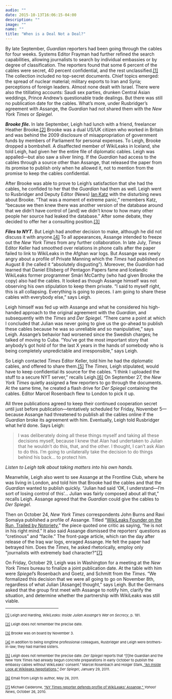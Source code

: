 ```yaml
---
audio: ""
date: 2015-10-13T16:06:15-04:00
description: ""
image: ""
name: ""
title: "When is a Deal Not a Deal?"
---
```

<p>
	By late September, <em>Guardian </em>reporters had been going through the cables for four weeks. Systems Editor Frayman had further refined the search capabilities, allowing journalists to search by individual embassies or by degree of classification. The reporters found that some 6 percent of the cables were secret, 40 percent confidential, and the rest unclassified.<a href="case_id_70_id_631_pid_0.html#_ftn1" name="_ftnref1" title="">[1]</a> The collection included no top-secret documents. Chief topics emerged: the spread of nuclear material; military exports to Iran and Syria; perceptions of foreign leaders. Almost none dealt with Israel. There were also the titillating accounts: Saudi sex parties, drunken Central Asian weddings, Prince Andrew&rsquo;s questionable trade dealings. But there was still no publication date for the cables. What&rsquo;s more, under Rusbridger&rsquo;s agreement with Assange, the <em>Guardian</em> had not shared them with the <em>New York Times</em> or <em>Spiegel</em>.</p>
<p>
	<strong><em>Brooke file.</em> </strong>In late September, Leigh had lunch with a friend, freelancer Heather Brooke.<a href="case_id_70_id_631_pid_0.html#_ftn2" name="_ftnref2" title="">[2]</a> Brooke was a dual US/UK citizen who worked in Britain and was behind the 2009 disclosure of misappropriation of government funds by members of Parliament for personal expenses. To Leigh, Brooke dropped a bombshell. A disaffected member of WikiLeaks in Iceland, she told Leigh, had given her the entire file of diplomatic cables. Leigh was appalled&mdash;but also saw a silver lining. If the <em>Guardian</em> had access to the cables through a source other than Assange, that released the paper from its promise to publish only when he allowed it, not to mention from the promise to keep the cables confidential.</p>
<p>
	After Brooke was able to prove to Leigh&rsquo;s satisfaction that she had the cables, he confided to her that the <em>Guardian</em> had them as well. Leigh went to Rusbridger and Deputy Editor (News) <a href="case_id_70_id_173_c_bio.html">Ian Katz</a> with the disturbing news about Brooke. &ldquo;That was a moment of extreme panic,&rdquo; remembers Katz, &ldquo;because we then knew there was another version of the database around that we didn&rsquo;t have control of [and] we didn&rsquo;t know to how many other people her source had leaked the database.&rdquo; After some debate, they decided to offer her a consulting position.<a href="case_id_70_id_631_pid_0.html#_ftn3" name="_ftnref3" title="">[3]</a></p>
<p>
	<strong><em>Files to NYT</em>.</strong> But Leigh had another decision to make, although he did not discuss it with anyone.<a href="case_id_70_id_631_pid_0.html#_ftn4" name="_ftnref4" title="">[4]</a> To all appearances, Assange intended to freeze out the <em>New York Times</em> from any further collaboration. In late July, <em>Times</em> Editor Keller had smoothed over relations in phone calls after the paper failed to link to WikiLeaks in the Afghan war logs. But Assange was newly angry about a profile of Private Manning which the <em>Times</em> had published on August 8 (he called it &ldquo;absolutely disgusting&rdquo;). Moreover, the <em>Guardian</em> had learned that Daniel Ellsberg of Pentagon Papers fame and Icelandic WikiLeaks former programmer Sm&aacute;ri McCarthy (who had given Brooke the copy) also had the cables. It looked as though Assange himself was not observing his own stipulation to keep them private. &ldquo;I said to myself right, this is all collapsing. Everything is going to pieces. I am going to share these cables with everybody else,&rdquo; says Leigh.</p>
<p>
	Leigh himself was fed up with Assange and what he considered his high-handed approach to the original agreement with the <em>Guardian</em>, and subsequently with the <em>Times</em> and <em>Der Spiegel</em>. &ldquo;There came a point at which I concluded that Julian was never going to give us the go-ahead to publish these cables because he was so unreliable and so manipulative,&rdquo; says Leigh. Assange&rsquo;s behavior had worsened since the Swedish charges; he talked of moving to Cuba. &ldquo;You&rsquo;ve got the most important story that anybody&rsquo;s got hold of for the last X years in the hands of somebody who is being completely unpredictable and irresponsible,&rdquo; says Leigh.</p>
<p>
	So Leigh contacted <em>Times</em> Editor Keller, told him he had the diplomatic cables, and offered to share them.<a href="case_id_70_id_631_pid_0.html#_ftn5" name="_ftnref5" title="">[5]</a> The <em>Times, </em>Leigh stipulated<em>,</em> would have to keep confidential its source for the cables. &ldquo;I think I uploaded the stuff to a secure NYT server,&rdquo; recalls Leigh.<a href="case_id_70_id_631_pid_0.html#_ftn6" name="_ftnref6" title="">[6]</a> On September 27, the <em>New York Times</em> quietly assigned a few reporters to go through the documents. At the same time, he created a flash drive for <em>Der Spiegel</em> containing the cables. Editor Marcel Rosenbach flew to London to pick it up.</p>
<p>
	All three publications agreed to keep their continued cooperation secret until just before publication&mdash;tentatively scheduled for Friday, November 5&mdash;because Assange had threatened to publish all the cables online if the <em>Guardian</em> broke its agreement with him. Eventually, Leigh told Rusbridger what he&rsquo;d done. Says Leigh:</p>
<blockquote>
	<p>
		I was deliberately doing all these things myself and taking all these decisions myself, because I knew that Alan had undertaken to Julian that he wouldn&rsquo;t do this, that, and the other. I thought, I can&rsquo;t ask Alan to do this. I&rsquo;m going to unilaterally take the decision to do things behind his back&hellip; to protect him.</p>
</blockquote>
<p>
	<i>Listen to Leigh talk about taking matters into his own hands.</i><br />
	<img alt="" border="0" class="audiofile" src="../../files/audios/183/Leigh&#32;text&#32;quote.mp3" /></p>
<p>
	Meanwhile, Leigh also went to see Assange at the Frontline Club, where he was living in London, and told him that Brooke had the cables and that the <em>Guardian</em> wanted to publish quickly. &ldquo;Julian had said &lsquo;OK, I understand&mdash;I&rsquo;m sort of losing control of this&rsquo;&hellip; Julian was fairly composed about all that,&rdquo; recalls Leigh. Assange agreed that the <em>Guardian</em> could give the cables to <em>Der Spiegel</em>.</p>
<p>
	Then on October 24, <em>New York Times</em> correspondents John Burns and Ravi Somaiya published a profile of Assange. Titled &ldquo;<a href="http://www.nytimes.com/2010/10/24/world/24assange.html">WikiLeaks Founder on the Run, Trailed by Notoriety</a>,&rdquo; the piece quoted one critic as saying, &ldquo;he is not in his right mind.&rdquo; It also said Assange dismissed the reporters&rsquo; questions as &ldquo;cretinous&rdquo; and &ldquo;facile.&rdquo; The front-page article, which ran the day after release of the Iraq war logs, enraged Assange. He felt the paper had betrayed him. Does the <em>Times</em>, he asked rhetorically, employ only &quot;journalists with extremely bad character?&quot;<a href="case_id_70_id_631_pid_0.html#_ftn7" name="_ftnref7" title="">[7]</a></p>
<p>
	On Friday, October 29, Leigh was in Washington for a meeting at the <em>New York Times </em>bureau to finalize a joint publication date. At the table with him were <em>Spiegel</em>&rsquo;s Rosenbach and Goetz, and Schmitt from the <em>Times</em>. &ldquo;We formalized this decision that we were all going to go on November 8th, regardless of what Julian [Assange] thought,&rdquo; says Leigh. But the Germans asked that the group first meet with Assange to notify him, clarify the situation, and determine whether the partnership with WikiLeaks was still viable.</p>
<div>
	<hr align="left" size="1" width="33%" />
	<div id="ftn1">
		<p>
			<span style="font-size: 11px;"><a href="case_id_70_id_631_pid_0.html#_ftnref1" name="_ftn1" title="">[1]</a> Leigh and Harding, <em>WikiLeaks: Inside Julian Assange&rsquo;s War on Secrecy</em>, p. 181.</span></p>
	</div>
	<div id="ftn2">
		<p>
			<span style="font-size: 11px;"><a href="case_id_70_id_631_pid_0.html#_ftnref2" name="_ftn2" title="">[2]</a> Leigh does not remember the precise date.</span></p>
	</div>
	<div id="ftn3">
		<p>
			<span style="font-size: 11px;"><a href="case_id_70_id_631_pid_0.html#_ftnref3" name="_ftn3" title="">[3]</a> Brooke was on board by November 3.</span></p>
	</div>
	<div id="ftn4">
		<p>
			<span style="font-size: 11px;"><a href="case_id_70_id_631_pid_0.html#_ftnref4" name="_ftn4" title="">[4]</a> In addition to being longtime professional colleagues, Rusbridger and Leigh were brothers-in-law; they had married sisters.</span></p>
	</div>
	<div id="ftn5">
		<p>
			<span style="font-size: 11px;"><a href="case_id_70_id_631_pid_0.html#_ftnref5" name="_ftn5" title="">[5]</a> Leigh does not remember the precise date. <em>Der Spiegel</em> reports that &ldquo;[t]he Guardian and the New York Times had already begun concrete preparations in early October to publish the embassy cables without WikiLeaks&#39; consent.&rdquo; Marcel Rosenbach and Holger Stark,<a class="extlink" href="http://readersupportednews.org/opinion2/370-wikileaks/4783-an-inside-look-at-wikileaks-negotiations" target="_blank"> &ldquo;An Inside Look at Wikileaks Negotiations,&rdquo;</a> <em>Der Spiegel</em>, January 29, 2011.</span></p>
	</div>
	<div id="ftn6">
		<p>
			<span style="font-size: 11px;"><a href="case_id_70_id_631_pid_0.html#_ftnref6" name="_ftn6" title="">[6]</a> Email from Leigh to author, May 26, 2011.</span></p>
	</div>
	<div id="ftn7">
		<p>
			<span style="font-size: 11px;"><a href="case_id_70_id_631_pid_0.html#_ftnref7" name="_ftn7" title="">[7]</a> Michael Calderone, <a class="extlink" href="http://news.yahoo.com/s/yblog_upshot/20101026/cm_yblog_upshot/ny-times-reporter-defends-profile-of-wikileaks-assange" target="_blank">&ldquo;NY Times reporter defends profile of WikiLeaks&rsquo; Assange,&rdquo; </a><em>Yahoo! News</em>, October 26, 2010.</span></p>
	</div>
</div>
</div>
